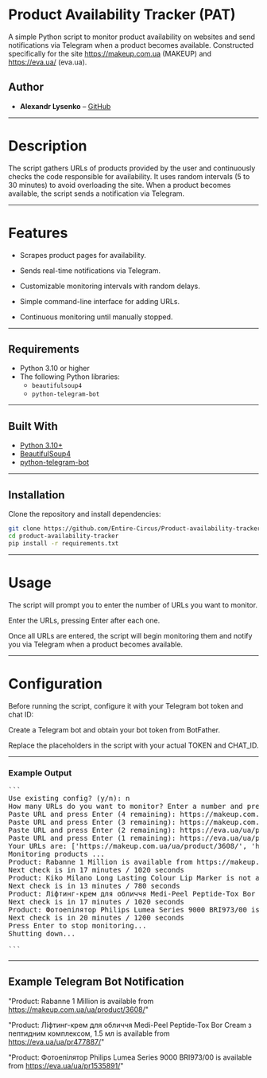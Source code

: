 # Product Availability Tracker (PAT)
A simple Python script to monitor product availability on websites and send notifications via Telegram when a product becomes available. Constructed specifically for the site https://makeup.com.ua (MAKEUP) and https://eva.ua/ (eva.ua).

## Author

- **Alexandr Lysenko** – [GitHub](https://github.com/Entire-Circus)

---

# Description
The script gathers URLs of products provided by the user and continuously checks the code responsible for availability. It uses random intervals (5 to 30 minutes) to avoid overloading the site. When a product becomes available, the script sends a notification via Telegram.

---

# Features

- Scrapes product pages for availability.

- Sends real-time notifications via Telegram.

- Customizable monitoring intervals with random delays.

- Simple command-line interface for adding URLs.

- Continuous monitoring until manually stopped.
  
---

## Requirements

- Python 3.10 or higher
- The following Python libraries:
  - `beautifulsoup4`
  - `python-telegram-bot`

---

## Built With

- [Python 3.10+](https://www.python.org/)
- [BeautifulSoup4](https://www.crummy.com/software/BeautifulSoup/)
- [python-telegram-bot](https://docs.python-telegram-bot.org/)
---
 ## Installation

Clone the repository and install dependencies:

```bash
git clone https://github.com/Entire-Circus/Product-availability-tracker.git
cd product-availability-tracker
pip install -r requirements.txt
```

---

# Usage

The script will prompt you to enter the number of URLs you want to monitor.

Enter the URLs, pressing Enter after each one.

Once all URLs are entered, the script will begin monitoring them and notify you via Telegram when a product becomes available.

---

# Configuration

Before running the script, configure it with your Telegram bot token and chat ID:

Create a Telegram bot and obtain your bot token from BotFather.

Replace the placeholders in the script with your actual TOKEN and CHAT_ID.

---

### Example Output
<pre>
```
Use existing config? (y/n): n
How many URLs do you want to monitor? Enter a number and press Enter: 4
Paste URL and press Enter (4 remaining): https://makeup.com.ua/ua/product/3608/
Paste URL and press Enter (3 remaining): https://makeup.com.ua/ua/product/488791/#/option/2000573/
Paste URL and press Enter (2 remaining): https://eva.ua/ua/pr477887/
Paste URL and press Enter (1 remaining): https://eva.ua/ua/pr1535891/
Your URLs are: ['https://makeup.com.ua/ua/product/3608/', 'https://makeup.com.ua/ua/product/488791/#/option/2000573/', 'https://eva.ua/ua/pr477887/', 'https://eva.ua/ua/pr1535891/']
Monitoring products ...
Product: Rabanne 1 Million is available from https://makeup.com.ua/ua/product/3608/
Next check is in 17 minutes / 1020 seconds
Product: Kiko Milano Long Lasting Colour Lip Marker is not available
Next check is in 13 minutes / 780 seconds
Product: Ліфтинг-крем для обличчя Medi-Peel Peptide-Tox Bor Cream з пептидним комплексом, 1.5 мл is available  from https://eva.ua/ua/pr477887/
Next check is in 17 minutes / 1020 seconds
Product: Фотоепілятор Philips Lumea Series 9000 BRI973/00 is available  from https://eva.ua/ua/pr1535891/
Next check is in 20 minutes / 1200 seconds
Press Enter to stop monitoring...
Shutting down...

``` </pre>

---

## Example Telegram Bot Notification

"Product: Rabanne 1 Million is available from https://makeup.com.ua/ua/product/3608/"

"Product: Ліфтинг-крем для обличчя Medi-Peel Peptide-Tox Bor Cream з пептидним комплексом, 1.5 мл is available  from https://eva.ua/ua/pr477887/"

"Product: Фотоепілятор Philips Lumea Series 9000 BRI973/00 is available  from https://eva.ua/ua/pr1535891/"
